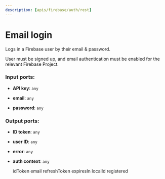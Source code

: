 ```yaml
---
description: [apis/firebase/auth/rest]
---
```


# Email login

Logs in a Firebase user by their email & password.

User must be signed up, and email authentication must be enabled for the relevant Firebase Project.

### Input ports:

* __API key__: `any`


* __email__: `any`


* __password__: `any`

### Output ports:

* __ID token__: `any`


* __user ID__: `any`


* __error__: `any`


* __auth context__: `any`

    idToken
    email
    refreshToken
    expiresIn
    localId
    registered

